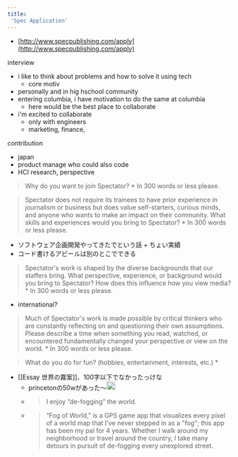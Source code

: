 ```yaml
---
title:
 'Spec Application'
---
```


- [http://www.specpublishing.com/apply](http://www.specpublishing.com/apply)

interview
- i like to think about problems and how to solve it using tech
    - core motiv
- personally and in hig hschool community
- entering columbia, i have motivation to do the same at columbia
    - here would be the best place to collaborate
- i'm excited to collaborate
    - only with engineers
    - marketing, finance,

contribution
- japan
- product manage who could also code
- HCI research, perspective


> Why do you want to join Spectator? *
>  In 300 words or less please.

>  Spectator does not require its trainees to have prior experience in journalism or business but does value self-starters, curious minds, and anyone who wants to make an impact on their community. What skills and experiences would you bring to Spectator? *
>  In 300 words or less please.
- ソフトウェア企画開発やってきたでという話 + ちょい実績
- コード書けるアピールは別のとこでできる

>  Spectator's work is shaped by the diverse backgrounds that our staffers bring. What perspective, experience, or background would you bring to Spectator? How does this influence how you view media? *
>  In 300 words or less please.
- international?

>  Much of Spectator's work is made possible by critical thinkers who are constantly reflecting on and questioning their own assumptions. Please describe a time when something you read, watched, or encountered fundamentally changed your perspective or view on the world. *
>  In 300 words or less please.


>  What do you do for fun? (hobbies, entertainment, interests, etc.) *
- [[Essay 世界の霧案]]、100字以下でなかったっけな
    - princetonの50wがあった〜<img src='https://scrapbox.io/api/pages/blu3mo-public/blu3mo/icon' alt='blu3mo.icon' height="19.5"/>
    - > I enjoy “de-fogging” the world.
    - >  “Fog of World,” is a GPS game app that visualizes every pixel of a world map that I've never stepped in as a "fog"; this app has been my pal for 4 years. Whether I walk around my neighborhood or travel around the country, I take many detours in pursuit of de-fogging every unexplored street.
